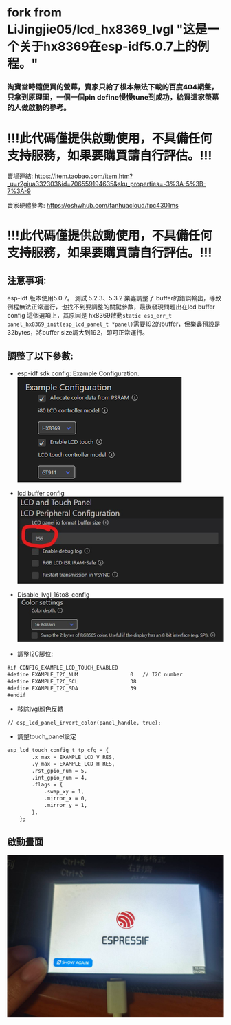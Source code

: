 # fork from LiJingjie05/lcd_hx8369_lvgl "这是一个关于hx8369在esp-idf5.0.7上的例程。"


### 淘寶當時隨便買的螢幕，賣家只給了根本無法下載的百度404網盤，只拿到原理圖，一個一個pin define慢慢tune到成功，給買這家螢幕的人做啟動的參考。

# !!!此代碼僅提供啟動使用，不具備任何支持服務，如果要購買請自行評估。!!!
賣場連結: https://item.taobao.com/item.htm?_u=r2giua332303&id=706559194635&sku_properties=-3%3A-5%3B-7%3A-9

賣家硬體參考:
https://oshwhub.com/fanhuacloud/fpc4301ms
# !!!此代碼僅提供啟動使用，不具備任何支持服務，如果要購買請自行評估。!!!

## 注意事項:
esp-idf 版本使用5.0.7。 
測試 5.2.3、5.3.2 樂鑫調整了 buffer的錯誤輸出，導致例程無法正常運行，也找不到要調整的關鍵參數，最後發現問題出在lcd buffer config 這個選項上，其原因是 hx8369啟動```static esp_err_t panel_hx8369_init(esp_lcd_panel_t *panel)```需要192的buffer，但樂鑫預設是32bytes，將buffer size調大到192，即可正常運行。 
## 調整了以下參數:
- esp-idf sdk config: Example Configuration.
   ![alt text](readme_picture/image.png)
-  lcd buffer config
   ![alt text](readme_picture/lcd_buffer_config.jpg)
-  Disable_lvgl_16to8_config
   ![alt text](readme_picture/disable_lvgl_16to8_config.jpg)

- 調整I2C腳位:
```
#if CONFIG_EXAMPLE_LCD_TOUCH_ENABLED
#define EXAMPLE_I2C_NUM                 0   // I2C number
#define EXAMPLE_I2C_SCL                 38
#define EXAMPLE_I2C_SDA                 39
#endif
```
- 移除lvgl顏色反轉
```
// esp_lcd_panel_invert_color(panel_handle, true);
```
- 調整touch_panel設定
```    
esp_lcd_touch_config_t tp_cfg = {
        .x_max = EXAMPLE_LCD_V_RES,
        .y_max = EXAMPLE_LCD_H_RES,
        .rst_gpio_num = 5,
        .int_gpio_num = 4,
        .flags = {
            .swap_xy = 1,
            .mirror_x = 0,
            .mirror_y = 1,
        },
    };
```

## 啟動畫面
![alt text](image.png)
